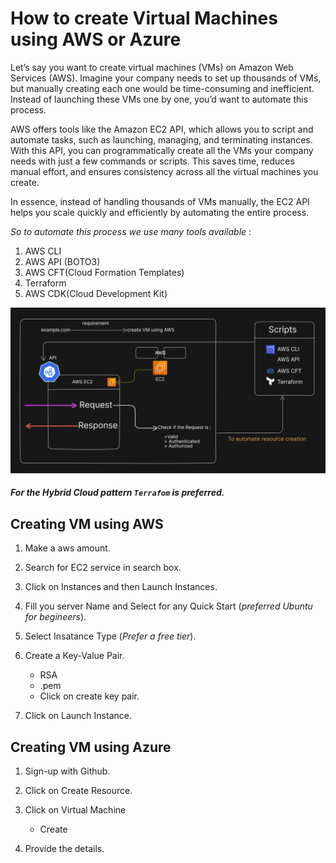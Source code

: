 # How to create Virtual Machines using AWS or Azure


Let’s say you want to create virtual machines (VMs) on Amazon Web Services (AWS). Imagine your company needs to set up thousands of VMs, but manually creating each one would be time-consuming and inefficient. Instead of launching these VMs one by one, you’d want to automate this process.

AWS offers tools like the Amazon EC2 API, which allows you to script and automate tasks, such as launching, managing, and terminating instances. With this API, you can programmatically create all the VMs your company needs with just a few commands or scripts. This saves time, reduces manual effort, and ensures consistency across all the virtual machines you create.

In essence, instead of handling thousands of VMs manually, the EC2 API helps you scale quickly and efficiently by automating the entire process.


*So to automate this process we use many tools available* :

1. AWS CLI
2. AWS API (BOTO3)
3. AWS CFT(Cloud Formation Templates)
4. Terraform
5. AWS CDK(Cloud Development Kit)

![Alt Text](./vm-in-aws.png)

#### ***For the Hybrid Cloud pattern `Terrafom` is preferred.***


## Creating VM using AWS
1. Make a aws amount.
2. Search for EC2 service in search box.
3. Click on Instances and then Launch Instances.
4. Fill you server Name and Select for any Quick Start (*preferred Ubuntu for begineers*).
5. Select Insatance Type (*Prefer a free tier*).
6. Create a Key-Value Pair.

    -  RSA
    -  .pem
    - Click on create key pair.
7. Click on Launch Instance.

## Creating VM using Azure

1. Sign-up with Github.

2. Click on Create Resource.
3. Click on Virtual Machine
    - Create
4. Provide the details.
